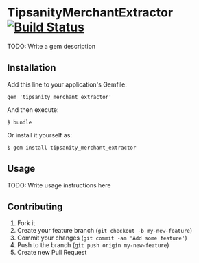 # TipsanityMerchantExtractor [![Build Status](https://www.travis-ci.org/umeshblader3/TipsanityMerchantExtractor.png)](https://www.travis-ci.org/umeshblader3/TipsanityMerchantExtractor)

TODO: Write a gem description

## Installation

Add this line to your application's Gemfile:

    gem 'tipsanity_merchant_extractor'

And then execute:

    $ bundle

Or install it yourself as:

    $ gem install tipsanity_merchant_extractor

## Usage

TODO: Write usage instructions here

## Contributing

1. Fork it
2. Create your feature branch (`git checkout -b my-new-feature`)
3. Commit your changes (`git commit -am 'Add some feature'`)
4. Push to the branch (`git push origin my-new-feature`)
5. Create new Pull Request